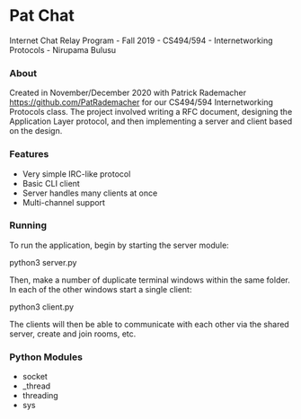 # Pat Chat 

Internet Chat Relay Program - Fall 2019 - CS494/594 - Internetworking Protocols - Nirupama Bulusu

### About
Created in November/December 2020 with Patrick Rademacher https://github.com/PatRademacher for our CS494/594 Internetworking Protocols class. 
The project involved writing a RFC document, designing the Application Layer protocol, and then implementing a server and client based on the design. 

### Features
* Very simple IRC-like protocol
* Basic CLI client
* Server handles many clients at once
* Multi-channel support

### Running 

To run the application, begin by starting the server module:

python3 server.py

Then, make a number of duplicate terminal windows within the same folder. In each of the other windows start a single client: 

python3 client.py 

The clients will then be able to communicate with each other via the shared server, create and join rooms, etc. 

### Python Modules 

* socket
* _thread
* threading
* sys
